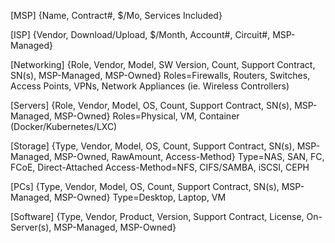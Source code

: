 [MSP]
{Name, Contract#, $/Mo, Services Included}

[ISP]
{Vendor, Download/Upload, $/Month, Account#, Circuit#, MSP-Managed}

[Networking]
{Role, Vendor, Model, SW Version, Count, Support Contract, SN(s), MSP-Managed, MSP-Owned}
Roles=Firewalls, Routers, Switches, Access Points, VPNs, Network Appliances (ie. Wireless Controllers)

[Servers]
{Role, Vendor, Model, OS, Count, Support Contract, SN(s), MSP-Managed, MSP-Owned}
Roles=Physical, VM, Container (Docker/Kubernetes/LXC)

[Storage]
{Type, Vendor, Model, OS, Count, Support Contract, SN(s), MSP-Managed, MSP-Owned, RawAmount, Access-Method}
Type=NAS, SAN, FC, FCoE, Direct-Attached
Access-Method=NFS, CIFS/SAMBA, iSCSI, CEPH 

[PCs]
{Type, Vendor, Model, OS, Count, Support Contract, SN(s), MSP-Managed, MSP-Owned}
Type=Desktop, Laptop, VM

[Software]
{Type, Vendor, Product, Version, Support Contract, License, On-Server(s), MSP-Managed, MSP-Owned}
